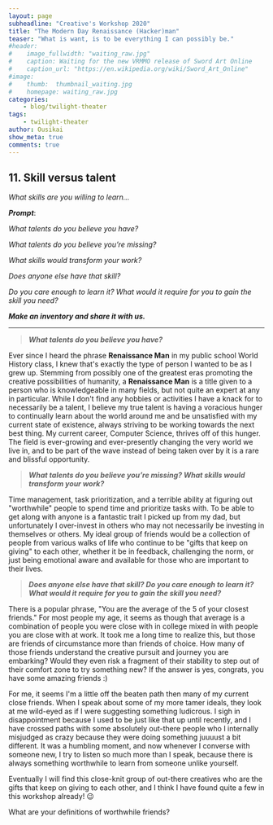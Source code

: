 ```yaml
---
layout: page
subheadline: "Creative's Workshop 2020"
title: "The Modern Day Renaissance (Hacker)man"
teaser: "What is want, is to be everything I can possibly be."
#header:
#    image_fullwidth: "waiting_raw.jpg"
#    caption: Waiting for the new VRMMO release of Sword Art Online
#    caption_url: "https://en.wikipedia.org/wiki/Sword_Art_Online"
#image:
#    thumb:  thumbnail_waiting.jpg
#    homepage: waiting_raw.jpg
categories:
    - blog/twilight-theater
tags:
    - twilight-theater
author: Ousikai
show_meta: true
comments: true
---
```

## 11. Skill versus talent

*What skills are you willing to learn…*

***Prompt***: 

*What talents do you believe you have?*

*What talents do you believe you’re missing?*

*What skills would transform your work?*

*Does anyone else have that skill?*

*Do you care enough to learn it? What would it require for you to gain the skill you need?*

***Make an inventory and share it with us.***

-----
> ***What talents do you believe you have?***

Ever since I heard the phrase **Renaissance Man** in my public school World History class, I knew that's exactly the type of person I wanted to be as I grew up. Stemming from possibly one of the greatest eras promoting the creative possibilities of humanity, a **Renaissance Man** is a title given to a person who is knowledgeable in many fields, but not quite an expert at any in particular. While I don't find any hobbies or activities I have a knack for to necessarily be a talent, I believe my true talent is having a voracious hunger to continually learn about the world around me and be unsatisfied with my current state of existence, always striving to be working towards the next best thing. My current career, Computer Science, thrives off of this hunger. The field is ever-growing and ever-presently changing the very world we live in, and to be part of the wave instead of being taken over by it is a rare and blissful opportunity. 

> ***What talents do you believe you’re missing? What skills would transform your work?***

Time management, task prioritization, and a terrible ability at figuring out "worthwhile" people to spend time and prioritize tasks with. To be able to get along with anyone is a fantastic trait I picked up from my dad, but unfortunately I over-invest in others who may not necessarily be investing in themselves or others. My ideal group of friends would be a collection of people from various walks of life who continue to be "gifts that keep on giving" to each other, whether it be in feedback, challenging the norm, or just being emotional aware and available for those  who are important to their lives. 

> ***Does anyone else have that skill? Do you care enough to learn it? What would it require for you to gain the skill you need?*** 

There is a popular phrase, "You are the average of the 5 of your closest friends." For most people my age, it seems as though that average is a combination of people you were close with in college mixed in with people you are close with at work. It took me a long time to realize this, but those are friends of circumstance more than friends of choice. How many of those friends understand the  creative pursuit and journey you are embarking? Would they even risk a fragment of their stability to step out of their comfort zone to try something new? If the answer is yes, congrats, you have some amazing friends :) 

For me, it seems I'm a little off the beaten path then many of my current close friends. When I speak about some of my more tamer ideals, they look at me wild-eyed as if I were suggesting something ludicrous. I sigh in disappointment because I used to be just like that up until recently, and I have crossed paths with some absolutely out-there people who I internally misjudged as crazy because they were doing something juuuust a bit different. It was a humbling moment, and now whenever I converse with someone new, I try to listen so much more than I speak, because there is always something worthwhile to learn from someone unlike yourself. 

Eventually I will find this close-knit group of out-there creatives who are the gifts that keep on giving to each other, and I think I have found quite a few in this workshop already! :wink:

What are your definitions of worthwhile friends?

